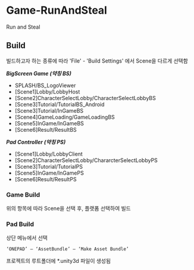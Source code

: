 # Game-RunAndSteal
Run and Steal

## Build

빌드하고자 하는 종류에 따라 'File' - 'Build Settings' 에서 Scene을 다르게 선택함

___BigScreen Game (약칭 BS)___

-	SPLASH/BS_LogoViewer
-	[Scene1]Lobby/LobbyHost
-	[Scene2]CharacterSelectLobby/CharacterSelectLobbyBS
-	[Scene3]Tutorial/TutorialBS_Android
-	[Scene3]Tutorial/InGameBS
-	[Scene4]GameLoading/GameLoadingBS
-	[Scene5]InGame/InGameBS
-	[Scene6]Result/ResultBS

___Pad Controller (약칭 PS)___

-	[Scene1]Lobby/LobbyClient
-	[Scene2]CharacterSelectLobby/ChararcterSelectLobbyPS
-	[Scene3]Tutorial/TutorialPS
-	[Scene5]InGame/InGamePS
-	[Scene6]Result/ResultPS


### Game Build

위의 항목에 따라 Scene을 선택 후, 플랫폼 선택하여 빌드

### Pad Build

상단 메뉴에서 선택

`‘ONEPAD’ – ‘AssetBundle’ – ‘Make Asset Bundle’`

프로젝트의 루트폴더에 *.unity3d 파일이 생성됨

